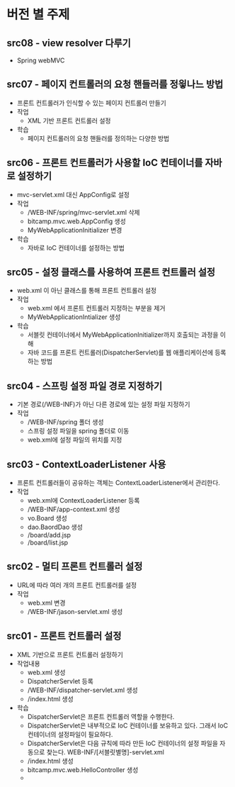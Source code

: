 # 버전 별 주제

## src08 - view resolver 다루기
- Spring webMVC

## src07 - 페이지 컨트롤러의 요청 핸들러를 정읳나느 방법
- 프론트 컨트롤러가 인식할 수 있는 페이지 컨트롤러 만들기
- 작업
	- XML 기반 프론트 컨트롤러 설정
- 학습
	- 페이지 컨트롤러의 요청 핸들러를 정의하는 다양한 방법	

## src06 - 프론트 컨트롤러가 사용할 IoC 컨테이너를 자바로 설정하기
- mvc-servlet.xml 대신 AppConfig로 설정
- 작업
    - /WEB-INF/spring/mvc-servlet.xml 삭제
    - bitcamp.mvc.web.AppConfig 생성
    - MyWebApplicationInitializer 변경
- 학습
    - 자바로 IoC 컨테이너를 설정하는 방법
    
## src05 - 설정 클래스를 사용하여 프론트 컨트롤러 설정
- web.xml 이 아닌 클래스를 통해 프론트 컨트롤러 설정
- 작업 
    - web.xml 에서 프론트 컨트롤러 지정하는 부분을 제거
    - MyWebApplicationIntializer 생성
- 학습
    - 서블릿 컨테이너에서 MyWebApplicationInitializer까지 호출되는 과정을 이해 
    - 자바 코드를 프론트 컨트롤러(DispatcherServlet)를 웹 애플리케이션에 등록하는 방법

## src04 - 스프링 설정 파일 경로 지정하기
- 기본 경로(/WEB-INF)가 아닌 다른 경로에 있는 설정 파일 지정하기
- 작업
	- /WEB-INF/spring 폴더 생성
	- 스프링 설정 파일을 spring 폴더로 이동
	- web.xml에 설정 파일의 위치를 지정

## src03 - ContextLoaderListener 사용 
- 프론트 컨트롤러들이 공유하는 객체는 ContextLoaderListener에서 관리한다.
- 작업
	- web.xml에 ContextLoaderListener 등록
	- /WEB-INF/app-context.xml 생성
	- vo.Board 생성
	- dao.BaordDao 생성
	- /board/add.jsp
	- /board/list.jsp

## src02 - 멀티 프론트 컨트롤러 설정
- URL에 따라 여러 개의 프론트 컨트롤러를 설정
- 작업
	- web.xml 변경
	- /WEB-INF/jason-servlet.xml 생성

## src01 - 프론트 컨트롤러 설정
- XML 기반으로 프론트 컨트롤러 설정하기 
- 작업내용
	- web.xml 생성
	- DispatcherServlet 등록
	- /WEB-INF/dispatcher-servlet.xml 생성 
	- /index.html 생성
- 학습
	- DispatcherServlet은 프론트 컨트롤러 역할을 수행한다.
	- DispatcherServlet은 내부적으로 IoC 컨테이너를 보유하고 있다.
	    그래서 IoC 컨테이너의 설정파일이 필요하다.
	- DispatcherServlet은 다음 규칙에 따라 만든 IoC 컨테이너의 설정 파일을 자동으로 찾는다.
	  WEB-INF/[서블릿별명]-servlet.xml
	- /index.html 생성
	- bitcamp.mvc.web.HelloController 생성
	- 